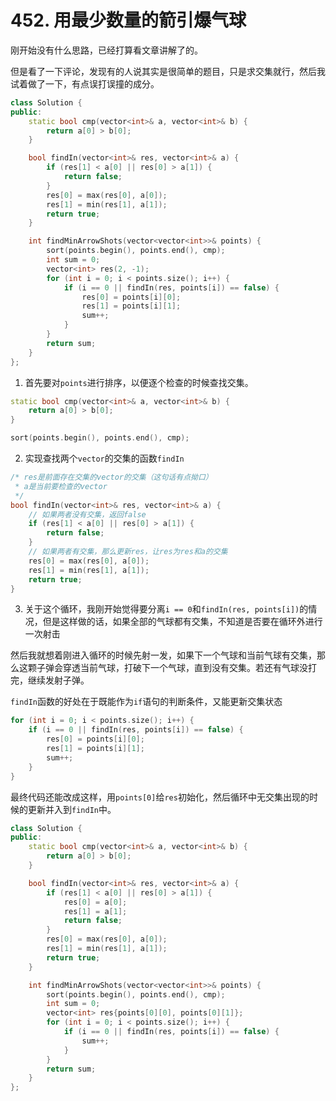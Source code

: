 # 452. 用最少数量的箭引爆气球

刚开始没有什么思路，已经打算看文章讲解了的。

但是看了一下评论，发现有的人说其实是很简单的题目，只是求交集就行，然后我试着做了一下，有点误打误撞的成分。

```c++
class Solution {
public:
    static bool cmp(vector<int>& a, vector<int>& b) {
        return a[0] > b[0];
    }

    bool findIn(vector<int>& res, vector<int>& a) {
        if (res[1] < a[0] || res[0] > a[1]) {
            return false;
        }
        res[0] = max(res[0], a[0]);
        res[1] = min(res[1], a[1]);
        return true;
    }

    int findMinArrowShots(vector<vector<int>>& points) {
        sort(points.begin(), points.end(), cmp);
        int sum = 0;
        vector<int> res(2, -1);
        for (int i = 0; i < points.size(); i++) {
            if (i == 0 || findIn(res, points[i]) == false) {
                res[0] = points[i][0];
                res[1] = points[i][1];
                sum++;
            }
        }
        return sum;
    }
};
```

1. 首先要对`points`进行排序，以便逐个检查的时候查找交集。
```c++
static bool cmp(vector<int>& a, vector<int>& b) {
    return a[0] > b[0];
}

sort(points.begin(), points.end(), cmp);
```

2. 实现查找两个`vector`的交集的函数`findIn`
```c++
/* res是前面存在交集的vector的交集（这句话有点拗口）
 * a是当前要检查的vector
 */
bool findIn(vector<int>& res, vector<int>& a) {
    // 如果两者没有交集，返回false
    if (res[1] < a[0] || res[0] > a[1]) {
        return false;
    }
    // 如果两者有交集，那么更新res，让res为res和a的交集
    res[0] = max(res[0], a[0]);
    res[1] = min(res[1], a[1]);
    return true;
}
```

3. 关于这个循环，我刚开始觉得要分离`i == 0`和`findIn(res, points[i])`的情况，但是这样做的话，如果全部的气球都有交集，不知道是否要在循环外进行一次射击

然后我就想着刚进入循环的时候先射一发，如果下一个气球和当前气球有交集，那么这颗子弹会穿透当前气球，打破下一个气球，直到没有交集。若还有气球没打完，继续发射子弹。

`findIn`函数的好处在于既能作为`if`语句的判断条件，又能更新交集状态
```c++
for (int i = 0; i < points.size(); i++) {
    if (i == 0 || findIn(res, points[i]) == false) {
        res[0] = points[i][0];
        res[1] = points[i][1];
        sum++;
    }
}
```

最终代码还能改成这样，用`points[0]`给`res`初始化，然后循环中无交集出现的时候的更新并入到`findIn`中。
```c++
class Solution {
public:
    static bool cmp(vector<int>& a, vector<int>& b) {
        return a[0] > b[0];
    }

    bool findIn(vector<int>& res, vector<int>& a) {
        if (res[1] < a[0] || res[0] > a[1]) {
            res[0] = a[0];
            res[1] = a[1];
            return false;
        }
        res[0] = max(res[0], a[0]);
        res[1] = min(res[1], a[1]);
        return true;
    }

    int findMinArrowShots(vector<vector<int>>& points) {
        sort(points.begin(), points.end(), cmp);
        int sum = 0;
        vector<int> res{points[0][0], points[0][1]};
        for (int i = 0; i < points.size(); i++) {
            if (i == 0 || findIn(res, points[i]) == false) {
                sum++;
            }
        }
        return sum;
    }
};
```